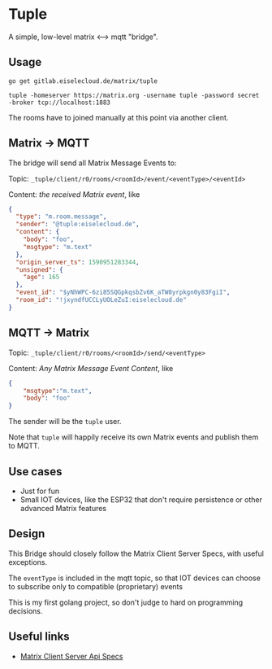# Tuple

A simple, low-level matrix <--> mqtt "bridge".

## Usage

`go get gitlab.eiselecloud.de/matrix/tuple`

`tuple -homeserver https://matrix.org -username tuple -password secret -broker tcp://localhost:1883`

The rooms have to joined manually at this point via another client.

## Matrix -> MQTT

The bridge will send all Matrix Message Events to:

Topic: `_tuple/client/r0/rooms/<roomId>/event/<eventType>/<eventId>`

Content: _the received Matrix event_, like 
```json
{
  "type": "m.room.message",
  "sender": "@tuple:eiselecloud.de",
  "content": {
    "body": "foo",
    "msgtype": "m.text"
  },
  "origin_server_ts": 1590951283344,
  "unsigned": {
    "age": 165
  },
  "event_id": "$yNhWPC-6zi85SQGpkqsbZv6K_aTW8yrpkgn0y83FgiI",
  "room_id": "!jxyndfUCCLyUOLeZuI:eiselecloud.de"
}
```

## MQTT -> Matrix

Topic: `_tuple/client/r0/rooms/<roomId>/send/<eventType>`

Content: _Any Matrix Message Event Content_, like
```json
{
    "msgtype":"m.text",
    "body": "foo"
}
```

The sender will be the `tuple` user.

Note that `tuple` will happily receive its own Matrix events and publish them to MQTT.

## Use cases

* Just for fun
* Small IOT devices, like the ESP32 that don't require persistence or other advanced Matrix features

## Design

This Bridge should closely follow the Matrix Client Server Specs, with useful exceptions.

The `eventType` is included in the mqtt topic, so that IOT devices can choose to subscribe only to compatible 
(proprietary) events

This is my first golang project, so don't judge to hard on programming decisions. 

## Useful links
* [Matrix Client Server Api Specs](https://matrix.org/docs/spec/client_server/r0.6.1)
